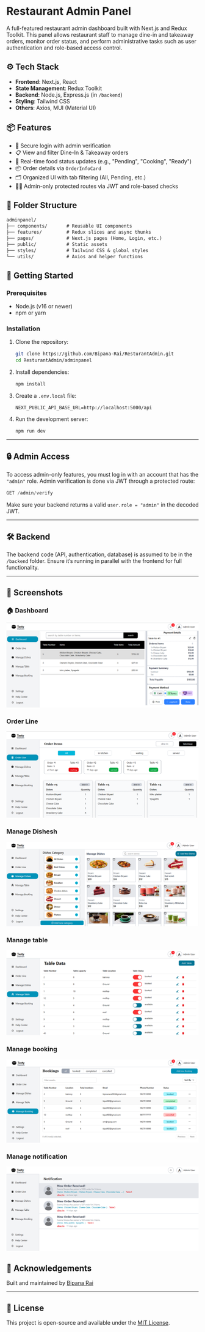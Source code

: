 
# Restaurant Admin Panel

A full-featured restaurant admin dashboard built with Next.js and Redux Toolkit. This panel allows restaurant staff to manage dine-in and takeaway orders, monitor order status, and perform administrative tasks such as user authentication and role-based access control.

<!-- ## 🌐 Live Demo

> _(Add your deployed URL here if available)_ -->

## ⚙️ Tech Stack

- **Frontend**: Next.js, React
- **State Management**: Redux Toolkit
- **Backend**: Node.js, Express.js (in `/backend`)
- **Styling**: Tailwind CSS
- **Others**: Axios, MUI (Material UI)

## 📦 Features

- 🔐 Secure login with admin verification
- 📋 View and filter Dine-In & Takeaway orders
- 🚦 Real-time food status updates (e.g., "Pending", "Cooking", "Ready")
- 📦 Order details via `OrderInfoCard`
- 🗂 Organized UI with tab filtering (All, Pending, etc.)
- 👨‍🍳 Admin-only protected routes via JWT and role-based checks

## 📁 Folder Structure

```
adminpanel/
├── components/       # Reusable UI components
├── features/         # Redux slices and async thunks
├── pages/            # Next.js pages (Home, Login, etc.)
├── public/           # Static assets
├── styles/           # Tailwind CSS & global styles
└── utils/            # Axios and helper functions
```

## 🚀 Getting Started

### Prerequisites

- Node.js (v16 or newer)
- npm or yarn

### Installation

1. Clone the repository:

   ```bash
   git clone https://github.com/Bipana-Rai/ResturantAdmin.git
   cd ResturantAdmin/adminpanel
   ```

2. Install dependencies:

   ```bash
   npm install
   ```

3. Create a `.env.local` file:

   ```env
   NEXT_PUBLIC_API_BASE_URL=http://localhost:5000/api
   ```

4. Run the development server:

   ```bash
   npm run dev
   ```



---

## 🔒 Admin Access

To access admin-only features, you must log in with an account that has the `"admin"` role. Admin verification is done via JWT through a protected route:

```js
GET /admin/verify
```

Make sure your backend returns a valid `user.role = "admin"` in the decoded JWT.

---

## 🛠 Backend

The backend code (API, authentication, database) is assumed to be in the `/backend` folder. Ensure it’s running in parallel with the frontend for full functionality.

---
## 📸 Screenshots
### 🏠 Dashboard
![Dashboard](https://github.com/Bipana-Rai/ResturantAdmin/blob/main/screenshot/Screenshot%202025-06-08%20191559.png
)
###  Order Line
![Order Line](https://github.com/Bipana-Rai/ResturantAdmin/blob/main/screenshot/Screenshot%202025-06-08%20191623.png)

###  Manage Dishesh
![Manage Dishesh](https://github.com/Bipana-Rai/ResturantAdmin/blob/main/screenshot/Screenshot%202025-06-08%20191701.png)

###  Manage table
![Manage table](https://github.com/Bipana-Rai/ResturantAdmin/blob/main/screenshot/Screenshot%202025-06-08%20191740.png)

###  Manage booking
![Manage booking](https://github.com/Bipana-Rai/ResturantAdmin/blob/main/screenshot/Screenshot%202025-06-08%20191834.png)

###  Manage notification
![Manage notification](https://github.com/Bipana-Rai/ResturantAdmin/blob/main/screenshot/Screenshot%202025-06-08%20191854.png)



## 🙌 Acknowledgements

Built and maintained by [Bipana Rai](https://github.com/Bipana-Rai)

---

## 📄 License

This project is open-source and available under the [MIT License](LICENSE).
